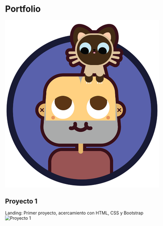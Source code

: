 # Portfolio

![Gon](./src/img/gon-03.png)

## Proyecto 1
Landing: Primer proyecto, acercamiento con HTML, CSS y Bootstrap
![Proyecto 1](./src/img/portfolio/Landing.png)
